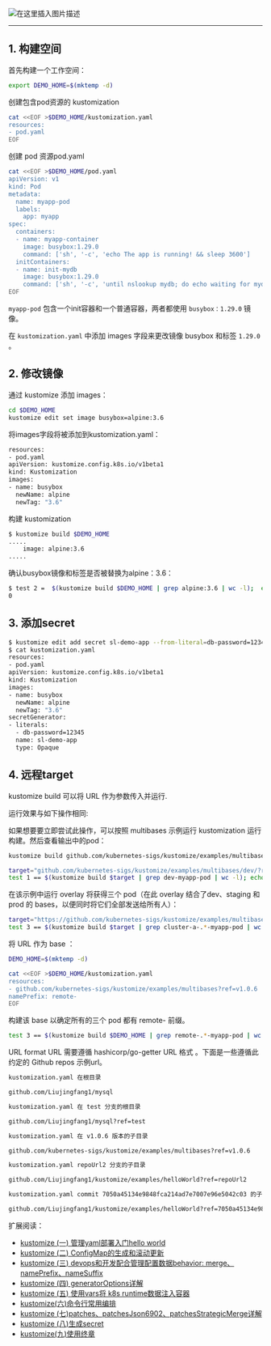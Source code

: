 ![在这里插入图片描述](https://img-blog.csdnimg.cn/20201211173239975.png?x-oss-process=image/watermark,type_ZmFuZ3poZW5naGVpdGk,shadow_10,text_aHR0cHM6Ly9ibG9nLmNzZG4ubmV0L3hpeGloYWhhbGVsZWhlaGU=,size_16,color_FFFFFF,t_70#pic_center)

---

## 1. 构建空间
首先构建一个工作空间：

```bash
export DEMO_HOME=$(mktemp -d)
```

创建包含pod资源的 kustomization

```bash
cat <<EOF >$DEMO_HOME/kustomization.yaml
resources:
- pod.yaml
EOF
```

创建 pod 资源pod.yaml

```bash
cat <<EOF >$DEMO_HOME/pod.yaml
apiVersion: v1
kind: Pod
metadata:
  name: myapp-pod
  labels:
    app: myapp
spec:
  containers:
  - name: myapp-container
    image: busybox:1.29.0
    command: ['sh', '-c', 'echo The app is running! && sleep 3600']
  initContainers:
  - name: init-mydb
    image: busybox:1.29.0
    command: ['sh', '-c', 'until nslookup mydb; do echo waiting for mydb; sleep 2; done;']
EOF
```

`myapp-pod` 包含一个init容器和一个普通容器，两者都使用 `busybox：1.29.0` 镜像。

在 `kustomization.yaml` 中添加 images 字段来更改镜像 busybox 和标签 `1.29.0` 。

## 2. 修改镜像
通过 kustomize 添加 images：

```bash
cd $DEMO_HOME
kustomize edit set image busybox=alpine:3.6
```

将images字段将被添加到kustomization.yaml：

```bash
resources:
- pod.yaml
apiVersion: kustomize.config.k8s.io/v1beta1
kind: Kustomization
images:
- name: busybox
  newName: alpine
  newTag: "3.6"

```

构建 kustomization

```bash
$ kustomize build $DEMO_HOME
.....
    image: alpine:3.6
.....

```

确认busybox镜像和标签是否被替换为alpine：3.6：

```bash
$ test 2 =  $(kustomize build $DEMO_HOME | grep alpine:3.6 | wc -l);  echo $?
0
```
## 3. 添加secret

```bash
$ kustomize edit add secret sl-demo-app --from-literal=db-password=12345
$ cat kustomization.yaml 
resources:
- pod.yaml
apiVersion: kustomize.config.k8s.io/v1beta1
kind: Kustomization
images:
- name: busybox
  newName: alpine
  newTag: "3.6"
secretGenerator:
- literals:
  - db-password=12345
  name: sl-demo-app
  type: Opaque

```
## 4. 远程target
kustomize build 可以将 URL 作为参数传入并运行.

运行效果与如下操作相同:

如果想要要立即尝试此操作，可以按照 multibases 示例运行 kustomization 运行构建。然后查看输出中的pod：

```bash
kustomize build github.com/kubernetes-sigs/kustomize/examples/multibases/dev/?ref=v1.0.6

target="github.com/kubernetes-sigs/kustomize/examples/multibases/dev/?ref=v1.0.6"
test 1 == $(kustomize build $target | grep dev-myapp-pod | wc -l); echo $?
```

在该示例中运行 overlay 将获得三个 pod（在此 overlay 结合了dev、staging 和 prod 的 bases，以便同时将它们全部发送给所有人）：

```bash
target="https://github.com/kubernetes-sigs/kustomize/examples/multibases?ref=v1.0.6"
test 3 == $(kustomize build $target | grep cluster-a-.*-myapp-pod | wc -l); echo $?
```

将 URL 作为 base ：

```bash
DEMO_HOME=$(mktemp -d)

cat <<EOF >$DEMO_HOME/kustomization.yaml
resources:
- github.com/kubernetes-sigs/kustomize/examples/multibases?ref=v1.0.6
namePrefix: remote-
EOF
```

构建该 base 以确定所有的三个 pod 都有 remote- 前缀。

```bash
test 3 == $(kustomize build $DEMO_HOME | grep remote-.*-myapp-pod | wc -l); echo $?
```

URL format
URL 需要遵循 hashicorp/go-getter URL 格式 。下面是一些遵循此约定的 Github repos 示例url。

```bash
kustomization.yaml 在根目录

github.com/Liujingfang1/mysql

kustomization.yaml 在 test 分支的根目录

github.com/Liujingfang1/mysql?ref=test

kustomization.yaml 在 v1.0.6 版本的子目录

github.com/kubernetes-sigs/kustomize/examples/multibases?ref=v1.0.6

kustomization.yaml repoUrl2 分支的子目录

github.com/Liujingfang1/kustomize/examples/helloWorld?ref=repoUrl2

kustomization.yaml commit 7050a45134e9848fca214ad7e7007e96e5042c03 的子目录

github.com/Liujingfang1/kustomize/examples/helloWorld?ref=7050a45134e9848fca214ad7e7007e96e5042c03
```
扩展阅读：

 - [kustomize (一) 管理yaml部署入门hello world](https://ghostwritten.blog.csdn.net/article/details/107925618)
 - [kustomize (二) ConfigMap的生成和滚动更新](https://ghostwritten.blog.csdn.net/article/details/110962982)
 - [kustomize (三) devops和开发配合管理配置数据behavior: merge、namePrefix、nameSuffix](https://ghostwritten.blog.csdn.net/article/details/110980010)
 - [kustomize (四) generatorOptions详解](https://ghostwritten.blog.csdn.net/article/details/110992002)
 - [kustomize (五) 使用vars将 k8s runtime数据注入容器](https://ghostwritten.blog.csdn.net/article/details/111029759)
 - [kustomize(六)命令行常用编排](https://ghostwritten.blog.csdn.net/article/details/111042577)
 - [kustomize (七)patches、patchesJson6902、patchesStrategicMerge详解](https://ghostwritten.blog.csdn.net/article/details/111188370)
 - [kustomize (八)生成secret](https://ghostwritten.blog.csdn.net/article/details/111211735)
 - [kustomize(九)使用终章](https://blog.csdn.net/xixihahalelehehe/article/details/111223923)
